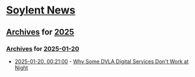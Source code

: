 # [Soylent News](../../../README.md)

## [Archives](../../index.md) for [2025](../index.md)

### [Archives](../../index.md) for [2025-01-20](index.md)

* [2025-01-20, 00:21:00](https://soylentnews.org/article.pl?sid=25/01/19/0348201&from=rss) - [Why Some DVLA Digital Services Don't Work at Night](https://soylentnews.org/article.pl?sid=25/01/19/0348201&from=rss)
